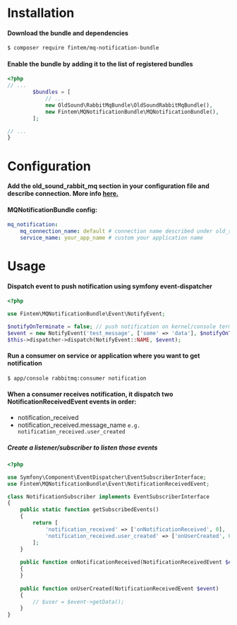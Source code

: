 Installation
============

#### Download the bundle and dependencies

```bash
$ composer require fintem/mq-notification-bundle
```

#### Enable the bundle by adding it to the list of registered bundles

```php
<?php
// ...
        $bundles = [
            // ...
            new OldSound\RabbitMqBundle\OldSoundRabbitMqBundle(),
            new Fintem\MQNotificationBundle\MQNotificationBundle(),
        ];

// ...
}
```

Configuration
============

#### Add the old_sound_rabbit_mq section in your configuration file and describe connection. More info [here.](https://github.com/php-amqplib/RabbitMqBundle)

#### MQNotificationBundle config:
```yaml
mq_notification:
    mq_connection_name: default # connection name described under old_sound_rabbit_mq
    service_name: your_app_name # custom your application name
```

Usage
============

#### Dispatch event to push notification using symfony event-dispatcher
```php
<?php

use Fintem\MQNotificationBundle\Event\NotifyEvent;

$notifyOnTerminate = false; // push notification on kernel/console terminate/exception
$event = new NotifyEvent('test_message', ['some' => 'data'], $notifyOnTerminate);
$this->dispatcher->dispatch(NotifyEvent::NAME, $event);
```

#### Run a consumer on service or application where you want to get notification
```bash
$ app/console rabbitmq:consumer notification
```

#### When a consumer receives notification, it dispatch two NotificationReceivedEvent events in order:
* notification_received
* notification_received.message_name `e.g. notification_received.user_created`

##### Create a listener/subscriber to listen those events
```php
<?php

use Symfony\Component\EventDispatcher\EventSubscriberInterface;
use Fintem\MQNotificationBundle\Event\NotificationReceivedEvent;

class NotificationSubscriber implements EventSubscriberInterface
{
    public static function getSubscribedEvents()
    {
        return [
            'notification_received' => ['onNotificationReceived', 0],
            'notification_received.user_created' => ['onUserCreated', 0],
        ];
    }
    
    public function onNotificationReceived(NotificationReceivedEvent $event)
    {
    }
    
    public function onUserCreated(NotificationReceivedEvent $event)
    {
        // $user = $event->getData();
    }
}
```